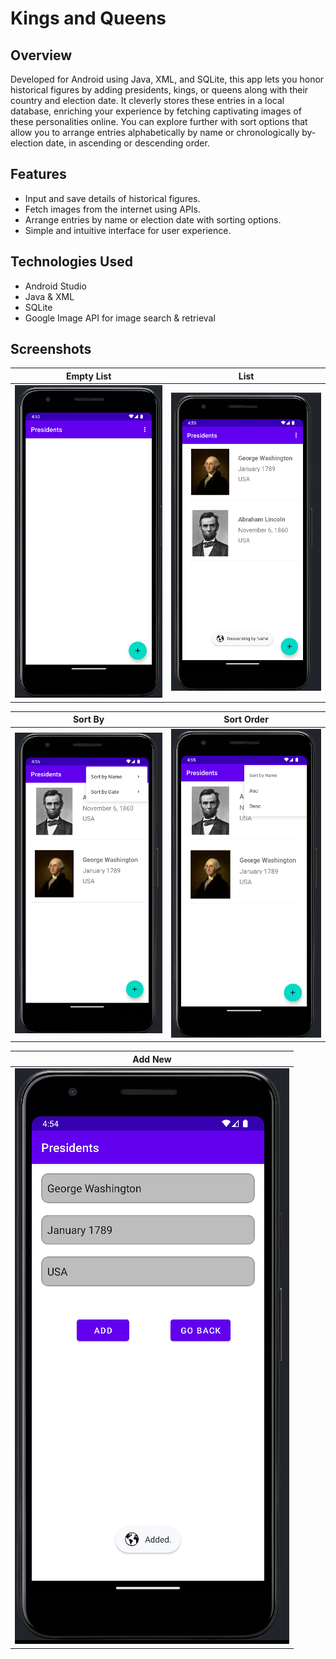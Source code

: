 # Kings and Queens

## Overview
Developed for Android using Java, XML, and SQLite, this app lets you honor historical figures by adding presidents, kings, or queens along with their country and election date. It cleverly stores these entries in a local database, enriching your experience by fetching captivating images of these personalities online. You can explore further with sort options that allow you to arrange entries alphabetically by name or chronologically by-election date, in ascending or descending order.

## Features
- Input and save details of historical figures.
- Fetch images from the internet using APIs.
- Arrange entries by name or election date with sorting options.
- Simple and intuitive interface for user experience.

## Technologies Used
- Android Studio
- Java & XML
- SQLite
- Google Image API for image search & retrieval

## Screenshots

| Empty List | List |
|:------------------:|:--------:|
| ![Empty List](/screenshots/empty_list.png) | ![list](/screenshots/list.png) | ![Create Account](/screenshots/create_account.png) |

| Sort By| Sort Order|
|:--------------:|:---------------:|
| ![sort_by](/screenshots/sort_by.png) | ![Google Firebase](/screenshots/sort_order.png) |

| Add New | 
|:--------------------:|
| ![Add New](/screenshots/adding.png) |



